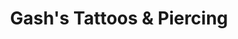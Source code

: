 ---
title: "Gash's Tattoos & Piercing"
url: /battle-creek/gashs-tattoos-and-piercing/
shop: tattoo
---